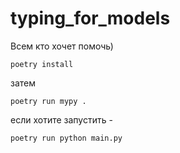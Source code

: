 # typing_for_models

Всем кто хочет помочь)

`poetry install`

затем

`poetry run mypy .`

если хотите запустить - 

`poetry run python main.py`
